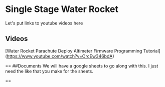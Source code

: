 # Single Stage Water Rocket
Let's put links to youtube videos here

## Videos
[Water Rocket Parachute Deploy Altimeter Firmware Programming Tutorial] (https://www.youtube.com/watch?v=OrcEw346bdA)

==
##Documents
We will have a google sheets to go along with this. I just need the like that you make for the sheets. 

==

